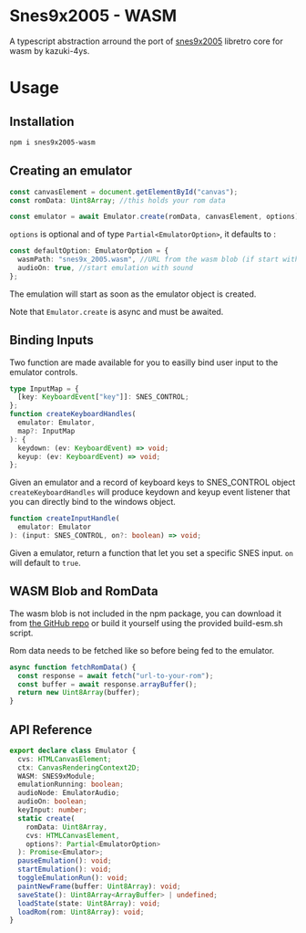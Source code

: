 # Snes9x2005 - WASM

A typescript abstraction arround the port of [snes9x2005](https://github.com/libretro/snes9x2005/) libretro core for wasm by kazuki-4ys.

# Usage

## Installation

```bash
npm i snes9x2005-wasm
```

## Creating an emulator

```ts
const canvasElement = document.getElementById("canvas");
const romData: Uint8Array; //this holds your rom data

const emulator = await Emulator.create(romData, canvasElement, options);
```

`options` is optional and of type `Partial<EmulatorOption>`, it defaults to :

```ts
const defaultOption: EmulatorOption = {
  wasmPath: "snes9x_2005.wasm", //URL from the wasm blob (if start with http will be absolute)
  audioOn: true, //start emulation with sound
};
```

The emulation will start as soon as the emulator object is created.

Note that `Emulator.create` is async and must be awaited.

## Binding Inputs

Two function are made available for you to easilly bind user input to the emulator controls.

```ts
type InputMap = {
  [key: KeyboardEvent["key"]]: SNES_CONTROL;
};
function createKeyboardHandles(
  emulator: Emulator,
  map?: InputMap
): {
  keydown: (ev: KeyboardEvent) => void;
  keyup: (ev: KeyboardEvent) => void;
};
```

Given an emulator and a record of keyboard keys to SNES_CONTROL object `createKeyboardHandles` will produce keydown and keyup event listener that you can directly bind to the windows object.

```ts
function createInputHandle(
  emulator: Emulator
): (input: SNES_CONTROL, on?: boolean) => void;
```

Given a emulator, return a function that let you set a specific SNES input. `on` will default to `true`.

## WASM Blob and RomData

The wasm blob is not included in the npm package, you can download it from [the GitHub repo](https://github.com/HenryLF/snes9x2005-wasm) or build it yourself using the provided build-esm.sh script.

Rom data needs to be fetched like so before being fed to the emulator.

```ts
async function fetchRomData() {
  const response = await fetch("url-to-your-rom");
  const buffer = await response.arrayBuffer();
  return new Uint8Array(buffer);
}
```

## API Reference

```ts
export declare class Emulator {
  cvs: HTMLCanvasElement;
  ctx: CanvasRenderingContext2D;
  WASM: SNES9xModule;
  emulationRunning: boolean;
  audioNode: EmulatorAudio;
  audioOn: boolean;
  keyInput: number;
  static create(
    romData: Uint8Array,
    cvs: HTMLCanvasElement,
    options?: Partial<EmulatorOption>
  ): Promise<Emulator>;
  pauseEmulation(): void;
  startEmulation(): void;
  toggleEmulationRun(): void;
  paintNewFrame(buffer: Uint8Array): void;
  saveState(): Uint8Array<ArrayBuffer> | undefined;
  loadState(state: Uint8Array): void;
  loadRom(rom: Uint8Array): void;
}
```
